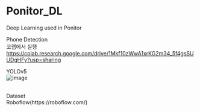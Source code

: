 # Ponitor_DL
Deep Learning used in Ponitor


Phone Detection
<br/> 
코랩에서 실행
https://colab.research.google.com/drive/1Mkf10zWwA1xrKG2m34_5f4gsSUUDgHFy?usp=sharing

YOLOv5
<br/> 
![image](https://user-images.githubusercontent.com/84585914/206726165-498595e8-e5f0-459c-8411-b74ba87c3dbb.png)


<br/> 
Dataset 

<br/> 
Roboflow(https://roboflow.com/)
